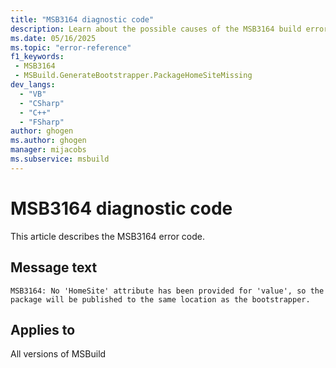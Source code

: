 ```yaml
---
title: "MSB3164 diagnostic code"
description: Learn about the possible causes of the MSB3164 build error, and get troubleshooting tips.
ms.date: 05/16/2025
ms.topic: "error-reference"
f1_keywords:
 - MSB3164
 - MSBuild.GenerateBootstrapper.PackageHomeSiteMissing
dev_langs:
  - "VB"
  - "CSharp"
  - "C++"
  - "FSharp"
author: ghogen
ms.author: ghogen
manager: mijacobs
ms.subservice: msbuild
---
```


# MSB3164 diagnostic code

<!-- :::ErrorDefinitionDescription::: -->
<!-- :::editable-content name="introDescription"::: -->
This article describes the MSB3164 error code.
<!-- :::editable-content-end::: -->

## Message text

<!-- :::editable-content name="messageText"::: -->
`MSB3164: No 'HomeSite' attribute has been provided for 'value', so the package will be published to the same location as the bootstrapper.`
<!-- :::editable-content-end::: -->
<!-- MSB3164: No 'HomeSite' attribute has been provided for '{0}', so the package will be published to the same location as the bootstrapper. -->

<!-- :::editable-content name="postOutputDescription"::: -->
<!--
{StrBegin="MSB3164: "}
-->
<!-- :::editable-content-end::: -->
<!-- :::ErrorDefinitionDescription-end::: -->

## Applies to

All versions of MSBuild
